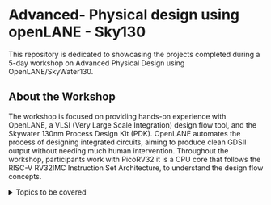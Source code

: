 # Advanced- Physical design using openLANE - Sky130

This repository is dedicated to showcasing the projects completed during a 5-day workshop on Advanced Physical Design using OpenLANE/SkyWater130. 
## About the Workshop

The workshop is focused on providing hands-on experience with OpenLANE, a VLSI (Very Large Scale Integration) design flow tool, and the Skywater 130nm Process Design Kit (PDK). OpenLANE automates the process of designing integrated circuits, aiming to produce clean GDSII output without needing much human intervention. Throughout the workshop, participants work with PicoRV32 it is a CPU core that follows the RISC-V RV32IMC Instruction Set Architecture, to understand the design flow concepts.

<details open-"open">
	<summary>Topics to be covered</summary>
	<ol>
 		<li>
			DAY-1  Inception of open-source EDA, OpenLANE and Sky130PDK
			<ul>
				<li><a href="DAY-1/SKY_1_readme.md">SKY-1 How to talk to Computers</a></li>
				<li><a href="DAY-1/SKY_2_readme.md">SKY-2 SOC Design and How to use OpenLANE</a></li>
				<li><a href="DAY-1/SKY_3_readme.md">SKY-3 Get Familiar to open-source EDA Tools</a></li>
			</ul>
			DAY-2  Good Floorplan vs bad Floorplan and Introduction to library cells
			<ul>
				<li><a href="DAY-2/SKY_1_readme.md">SKY-1 Chip Floor Planning considerations</a></li>
				<li><a href="DAY-2/SKY_2_readme.md">SKY-2 Library Binding and placement</a></li>
				<li><a href="DAY-2/SKY_3_readme.md">SKY-3 Cell Design and Characterization flows</a></li>
				<li><a href="DAY-2/SKY_4_readme.md">SKY-4 General Timing characterization parameters</a></li>
			</ul>
			DAY-3  Design library cell using Magic Layout and ngspice charcterization
			<ul>
				<li><a href="DAY-3/SKY_1_readme.md">SKY-1 Labs for CMOS inverter ngspice simulations</a></li>
				<li><a href="DAY-3/SKY_2_readme.md">SKY-2 Inception of Layout CMOS fabrication process</a></li>
				<li><a href="DAY-3/SKY_3_readme.md">SKY-3 Tech file labs</a></li>	
			</ul>
      			DAY-4  Pre-Layout timing analysis and importance of good clock tree
			<ul>
				<li><a href="DAY-4/SKY_1_readme.md">SKY-1 Timing modelling using delay tables</a></li>
				<li><a href="DAY-4/SKY_2_readme.md">SKY-2 Timing analysis with ideal clocks using openSTA</a></li>
				<li><a href="DAY-4/SKY_3_readme.md">SKY-3 Clock tree synthesis TritonCTS and signal integrity</a></li>
    			 	<li><a href="DAY-4/SKY_4_readme.md">SKY-4 Timing analysis with real clocks using openSTA</a></li>
			</ul>
   			DAY-5  Final steps for RTL2GDS using tritonRoute and openSTA
			<ul>
				<li><a href="DAY-5/SKY_1_readme.md">SKY-1 Routing and design rule check (DRC)</a></li>
				<li><a href="DAY-5/SKY_2_readme.md">SKY-2 Power distribution Network and routing</a></li>
				<li><a href="DAY-5/SKY_3_readme.md">SKY-3 TritonRoute Features</a></li>
			</ul>
		</li>
  	<ol>
</details>



		


    



